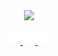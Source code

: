 <div id="header" style="font-family: Arial;" align="center">
<!-- TYPE WRITER -->
  <div id="header" align="center">
    <img src="https://media.giphy.com/media/NHUONhmbo448/giphy.gif" width="30%"/>
  </div>
  <br>
<!-- SOCIAL MEDIA -->
  <div id="badges">
    <a href="">
      <img src="/rsc/linkeln.png" width="4%"/>
    </a>
    <a href="">
      <img src="/rsc/instagram.png" width="4%"/>
    </a>
    <a href="">
      <img src="/rsc/facebook.png" width="4%"/>
    </a>
  </div>


</div>

<!---
Dylan-Liew/Dylan-Liew is a ✨ special ✨ repository because its `README.md` (this file) appears on your GitHub profile.
You can click the Preview link to take a look at your changes.
--->
